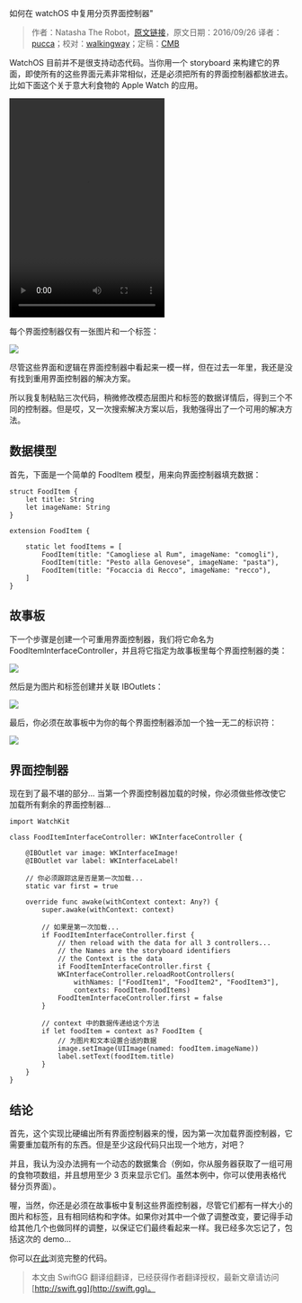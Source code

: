 如何在 watchOS 中复用分页界面控制器"

> 作者：Natasha The Robot，[原文链接](https://www.natashatherobot.com/how-to-reuse-paging-interfacecontrollers-in-watchos/)，原文日期：2016/09/26
> 译者：[pucca](undefined)；校对：[walkingway](http://chengway.in/)；定稿：[CMB](https://github.com/chenmingbiao)
  









WatchOS 目前并不是很支持动态代码。当你用一个 storyboard 来构建它的界面，即使所有的这些界面元素非常相似，还是必须把所有的界面控制器都放进去。比如下面这个关于意大利食物的 Apple Watch 的应用。



<video class="wp-video-shortcode" id="video-6525-1" width="276" height="390" preload="metadata" controls="controls"><source type="http://swiftgg-main.b0.upaiyun.com/video/how-to-reuse-paging-interfacecontrollers-in-watchos.mp4" /><a href="http://swiftgg-main.b0.upaiyun.com/video/how-to-reuse-paging-interfacecontrollers-in-watchos.mp4">http://swiftgg-main.b0.upaiyun.com/video/how-to-reuse-paging-interfacecontrollers-in-watchos.mp4</a></video>

每个界面控制器仅有一张图片和一个标签：

![](http://swiftgg-main.b0.upaiyun.com/image/how-to-reuse-paging-interfacecontrollers-in-watchos-1.png)

尽管这些界面和逻辑在界面控制器中看起来一模一样，但在过去一年里，我还是没有找到重用界面控制器的解决方案。

所以我复制粘贴三次代码，稍微修改模态层图片和标签的数据详情后，得到三个不同的控制器。但是哎，又一次搜索解决方案以后，我勉强得出了一个可用的解决方法。

## 数据模型

首先，下面是一个简单的 FoodItem 模型，用来向界面控制器填充数据：

    
    struct FoodItem {
        let title: String
        let imageName: String
    }
     
    extension FoodItem {
        
        static let foodItems = [
            FoodItem(title: "Camogliese al Rum", imageName: "comogli"),
            FoodItem(title: "Pesto alla Genovese", imageName: "pasta"),
            FoodItem(title: "Focaccia di Recco", imageName: "recco"),
        ]
    }

## 故事板

下一个步骤是创建一个可重用界面控制器，我们将它命名为 FoodItemInterfaceController，并且将它指定为故事板里每个界面控制器的类：

![](http://swiftgg-main.b0.upaiyun.com/image/how-to-reuse-paging-interfacecontrollers-in-watchos-2.png)

然后是为图片和标签创建并关联 IBOutlets：

![](http://swiftgg-main.b0.upaiyun.com/image/how-to-reuse-paging-interfacecontrollers-in-watchos-3.png)

最后，你必须在故事板中为你的每个界面控制器添加一个独一无二的标识符：

![](http://swiftgg-main.b0.upaiyun.com/image/how-to-reuse-paging-interfacecontrollers-in-watchos-4.png)

## 界面控制器

现在到了最不堪的部分... 当第一个界面控制器加载的时候，你必须做些修改使它加载所有剩余的界面控制器...

    
    import WatchKit
     
    class FoodItemInterfaceController: WKInterfaceController {
     
        @IBOutlet var image: WKInterfaceImage!
        @IBOutlet var label: WKInterfaceLabel!
        
        // 你必须跟踪这是否是第一次加载...
        static var first = true
        
        override func awake(withContext context: Any?) {
            super.awake(withContext: context)
            
            // 如果是第一次加载... 
            if FoodItemInterfaceController.first {
                // then reload with the data for all 3 controllers... 
                // the Names are the storyboard identifiers 
                // the Context is the data
                if FoodItemInterfaceController.first {
                WKInterfaceController.reloadRootControllers(
                    withNames: ["FoodItem1", "FoodItem2", "FoodItem3"],
                    contexts: FoodItem.foodItems)
                FoodItemInterfaceController.first = false
            }
            
            // context 中的数据传递给这个方法
            if let foodItem = context as? FoodItem {
                // 为图片和文本设置合适的数据
                image.setImage(UIImage(named: foodItem.imageName))
                label.setText(foodItem.title)
            }
        }
    }

## 结论

首先，这个实现比硬编出所有界面控制器来的慢，因为第一次加载界面控制器，它需要重加载所有的东西。但是至少这段代码只出现一个地方，对吧？

并且，我认为没办法拥有一个动态的数据集合（例如，你从服务器获取了一组可用的食物项数组，并且想用至少 3 页来显示它们。虽然本例中，你可以使用表格代替分页界面）。

喔，当然，你还是必须在故事板中复制这些界面控制器，尽管它们都有一样大小的图片和标签，且有相同结构和字体。如果你对其中一个做了调整改变，要记得手动给其他几个也做同样的调整，以保证它们最终看起来一样。我已经多次忘记了，包括这次的 demo...

你可以[在此](https://github.com/NatashaTheRobot/WatchReusablePagingExample)浏览完整的代码。

> 本文由 SwiftGG 翻译组翻译，已经获得作者翻译授权，最新文章请访问 [http://swift.gg](http://swift.gg)。